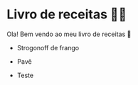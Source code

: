 # Livro de receitas :man_cook:



Ola! Bem vendo ao meu livro de receitas :wave:

- Strogonoff de frango

- Pavê

- Teste

  